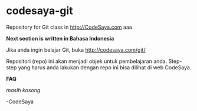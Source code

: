 # codesaya-git
Repository for Git class in http://CodeSaya.com
aaa


**Next section is written in Bahasa Indonesia**

Jika anda ingin belajar Git, buka http://codesaya.com/git/

Repositori (repo) ini akan menjadi objek untuk pembelajaran anda. Step-step yang harus anda lakukan dengan repo ini bisa dilihat di web CodeSaya.

**FAQ**

*masih kosong*

-CodeSaya
